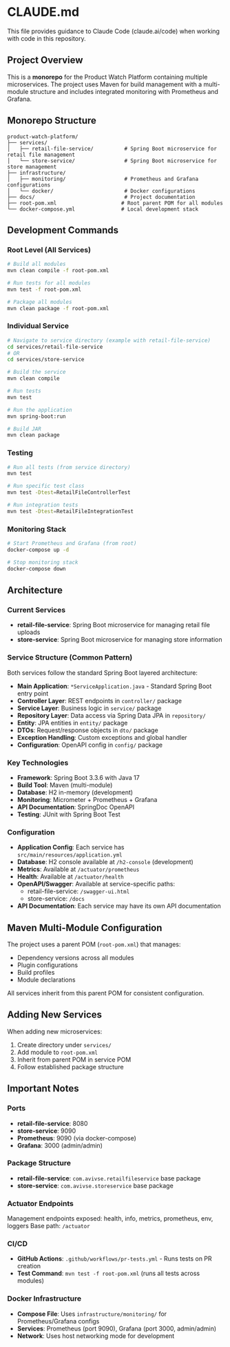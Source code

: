 # CLAUDE.md

This file provides guidance to Claude Code (claude.ai/code) when working with code in this repository.

## Project Overview

This is a **monorepo** for the Product Watch Platform containing multiple microservices. The project uses Maven for build management with a multi-module structure and includes integrated monitoring with Prometheus and Grafana.

## Monorepo Structure

```
product-watch-platform/
├── services/
│   ├── retail-file-service/          # Spring Boot microservice for retail file management
│   └── store-service/                # Spring Boot microservice for store management
├── infrastructure/
│   ├── monitoring/                   # Prometheus and Grafana configurations
│   └── docker/                       # Docker configurations
├── docs/                             # Project documentation
├── root-pom.xml                     # Root parent POM for all modules
└── docker-compose.yml               # Local development stack
```

## Development Commands

### Root Level (All Services)
```bash
# Build all modules
mvn clean compile -f root-pom.xml

# Run tests for all modules
mvn test -f root-pom.xml

# Package all modules
mvn clean package -f root-pom.xml
```

### Individual Service
```bash
# Navigate to service directory (example with retail-file-service)
cd services/retail-file-service
# OR
cd services/store-service

# Build the service
mvn clean compile

# Run tests
mvn test

# Run the application
mvn spring-boot:run

# Build JAR
mvn clean package
```

### Testing
```bash
# Run all tests (from service directory)
mvn test

# Run specific test class
mvn test -Dtest=RetailFileControllerTest

# Run integration tests
mvn test -Dtest=RetailFileIntegrationTest
```

### Monitoring Stack
```bash
# Start Prometheus and Grafana (from root)
docker-compose up -d

# Stop monitoring stack
docker-compose down
```

## Architecture

### Current Services
- **retail-file-service**: Spring Boot microservice for managing retail file uploads
- **store-service**: Spring Boot microservice for managing store information

### Service Structure (Common Pattern)
Both services follow the standard Spring Boot layered architecture:
- **Main Application**: `*ServiceApplication.java` - Standard Spring Boot entry point
- **Controller Layer**: REST endpoints in `controller/` package
- **Service Layer**: Business logic in `service/` package
- **Repository Layer**: Data access via Spring Data JPA in `repository/`
- **Entity**: JPA entities in `entity/` package
- **DTOs**: Request/response objects in `dto/` package
- **Exception Handling**: Custom exceptions and global handler
- **Configuration**: OpenAPI config in `config/` package

### Key Technologies
- **Framework**: Spring Boot 3.3.6 with Java 17
- **Build Tool**: Maven (multi-module)
- **Database**: H2 in-memory (development)
- **Monitoring**: Micrometer + Prometheus + Grafana
- **API Documentation**: SpringDoc OpenAPI
- **Testing**: JUnit with Spring Boot Test

### Configuration
- **Application Config**: Each service has `src/main/resources/application.yml`
- **Database**: H2 console available at `/h2-console` (development)
- **Metrics**: Available at `/actuator/prometheus`
- **Health**: Available at `/actuator/health`
- **OpenAPI/Swagger**: Available at service-specific paths:
  - retail-file-service: `/swagger-ui.html`
  - store-service: `/docs`
- **API Documentation**: Each service may have its own API documentation

## Maven Multi-Module Configuration

The project uses a parent POM (`root-pom.xml`) that manages:
- Dependency versions across all modules
- Plugin configurations
- Build profiles
- Module declarations

All services inherit from this parent POM for consistent configuration.

## Adding New Services

When adding new microservices:
1. Create directory under `services/`
2. Add module to `root-pom.xml`
3. Inherit from parent POM in service POM
4. Follow established package structure

## Important Notes

### Ports
- **retail-file-service**: 8080
- **store-service**: 9090
- **Prometheus**: 9090 (via docker-compose)
- **Grafana**: 3000 (admin/admin)

### Package Structure
- **retail-file-service**: `com.avivse.retailfileservice` base package
- **store-service**: `com.avivse.storeservice` base package

### Actuator Endpoints
Management endpoints exposed: health, info, metrics, prometheus, env, loggers
Base path: `/actuator`

### CI/CD
- **GitHub Actions**: `.github/workflows/pr-tests.yml` - Runs tests on PR creation
- **Test Command**: `mvn test -f root-pom.xml` (runs all tests across modules)

### Docker Infrastructure
- **Compose File**: Uses `infrastructure/monitoring/` for Prometheus/Grafana configs
- **Services**: Prometheus (port 9090), Grafana (port 3000, admin/admin)
- **Network**: Uses host networking mode for development